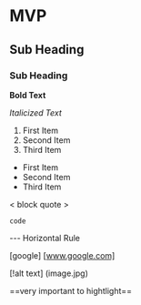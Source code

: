 # MVP

## Sub Heading

### Sub Heading


**Bold Text**

*Italicized Text*

1. First Item
2. Second Item
3. Third Item

- First Item
- Second Item
- Third Item

< block quote >

`code`

--- Horizontal Rule

[google] [www.google.com]

[!alt text] (image.jpg)

==very important to hightlight==

